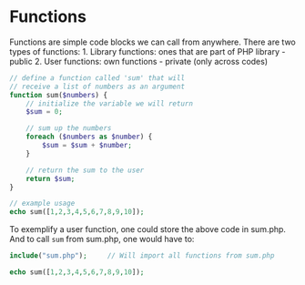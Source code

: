 # Functions

Functions are simple code blocks we can call from anywhere.
There are two types of functions:
    1. Library functions: ones that are part of PHP library - public
    2. User functions: own functions - private (only across codes)

```php
// define a function called 'sum' that will 
// receive a list of numbers as an argument
function sum($numbers) {
    // initialize the variable we will return
    $sum = 0;

    // sum up the numbers
    foreach ($numbers as $number) {
        $sum = $sum + $number;
    }

    // return the sum to the user
    return $sum;
}

// example usage
echo sum([1,2,3,4,5,6,7,8,9,10]);
```

To exemplify a user function, one could store the above code in sum.php.
And to call `sum` from sum.php, one would have to:
```php
include("sum.php");     // Will import all functions from sum.php

echo sum([1,2,3,4,5,6,7,8,9,10]);
```

